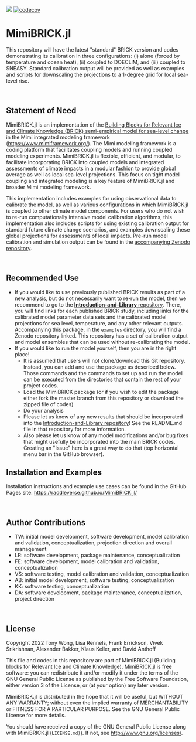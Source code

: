 ![](https://github.com/raddleverse/MimiBRICK.jl/workflows/Run%20CI%20on%20master/badge.svg)
[![codecov](https://codecov.io/gh/raddleverse/MimiBRICK.jl/branch/master/graph/badge.svg?token=H7SJB47W5V)](https://codecov.io/gh/raddleverse/MimiBRICK.jl)

# MimiBRICK.jl

This repository will have the latest "standard" BRICK version and codes demonstrating its calibration in three configurations: (i) alone (forced by temperature and ocean heat), (ii) coupled to DOECLIM, and (iii) coupled to SNEASY. Standard calibration output will be provided as well as examples and scripts for downscaling the projections to a 1-degree grid for local sea-level rise.

<br>

## Statement of Need

MimiBRICK.jl is an implementation of the [Building Blocks for Relevant Ice and Climate Knowledge (BRICK) semi-empirical model for sea-level change](https://doi.org/10.5194/gmd-10-2741-2017) in the Mimi integrated modeling framework (https://www.mimiframework.org/). The Mimi modeling framework is a coding platform that facilitates coupling models and running coupled modeling experiments. MimiBRICK.jl is flexible, efficient, and modular, to facilitate incorporating BRICK into coupled models and integrated assessments of climate impacts in a modular fashion to provide global average as well as local sea-level projections. This focus on tight model coupling and integrated modeling is a key feature of MimiBRICK.jl and broader Mimi modeling framework.

This implementation includes examples for using observational data to calibrate the model, as well as various configurations in which MimiBRICK.jl is coupled to other climate model components. For users who do not wish to re-run computationally intensive model calibration algorithms, this implementation also includes scripts for using existing calibration output for standard future climate change scenarios, and examples downscaling these global projections for assessments of local impacts. Pre-run model calibration and simulation output can be found in the [accompanying Zenodo repository](https://zenodo.org/record/6626335).

<br>

## Recommended Use

* If you would like to use previously published BRICK results as part of a new analysis, but do not necessarily want to re-run the model, then we recommend to go to the [**Introduction-and-Library** repository](https://github.com/raddleverse/Introduction-and-Library). There, you will find links for each published BRICK study, including links for the calibrated model parameter data sets and the calibrated model projections for sea level, temperature, and any other relevant outputs. Accompanying this package, in the `examples` directory, you will find a Zenodo repository linked. This repository has a set of calibration output and model ensembles that can be used without re-calibrating the model.
* If you would like to run the model yourself, then you are in the right place!
  * It is assumed that users will not clone/download this Git repository. Instead, you can add and use the package as described below. Those commands and the commands to set up and run the model can be executed from the directories that contain the rest of your project codes.
  * Load the MimiBRICK package (or if you wish to edit the package either fork the master branch from this repository or download the zipped file of codes)
  * Do your analysis
  * Please let us know of any new results that should be incorporated into the [Introduction-and-Library repository](https://github.com/raddleverse/Introduction-and-Library)! See the README.md file in that repository for more information.
  * Also please let us know of any model modifications and/or bug fixes that might usefully be incorporated into the main BRICK codes. Creating an "Issue" here is a great way to do that (top horizontal menu bar in the GitHub browser).

## Installation and Examples

Installation instructions and example use cases can be found in the GitHub Pages site: https://raddleverse.github.io/MimiBRICK.jl/

<br>

## Author Contributions

* TW: initial model development, software development, model calibration and validation, conceptualization, projection direction and overall management
* LR: software development, package maintenance, conceptualization
* FE: software development, model calibration and validation, conceptualization
* VS: software testing, model calibration and validation, conceptualization
* AB: initial model development, software testing, conceptualization
* KK: software testing, conceptualization
* DA: software development, package maintenance, conceptualization, project direction

<br>

## License

Copyright 2022 Tony Wong, Lisa Rennels, Frank Errickson, Vivek Srikrishnan, Alexander Bakker, Klaus Keller, and David Anthoff

This file and codes in this repository are part of MimiBRICK.jl (Building blocks for Relevant Ice and Climate Knowledge). MimiBRICK.jl is free software: you can redistribute it and/or modify it under the terms of the GNU General Public License as published by the Free Software Foundation, either version 3 of the License, or (at your option) any later version.

MimiBRICK.jl is distributed in the hope that it will be useful, but WITHOUT ANY WARRANTY; without even the implied warranty of MERCHANTABILITY or FITNESS FOR A PARTICULAR PURPOSE. See the GNU General Public License for more details.

You should have received a copy of the GNU General Public License along with MimiBRICK.jl (`LICENSE.md)`). If not, see http://www.gnu.org/licenses/.

